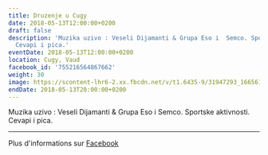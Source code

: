 ```yaml
---
title: Druzenje u Cugy
date: 2018-05-13T12:00:00+0200
draft: false
description: 'Muzika uzivo : Veseli Dijamanti & Grupa Eso i  Semco. Sportske aktivnosti.
  Cevapi i pica.'
eventDate: 2018-05-13T12:00:00+0200
location: Cugy, Vaud
facebook_id: '755216564867662'
weight: 30
image: https://scontent-lhr6-2.xx.fbcdn.net/v/t1.6435-9/31947293_1665614486867697_1159691004425535488_n.jpg?_nc_cat=104&ccb=1-7&_nc_sid=9e60e4&_nc_ohc=nc4J63v5orEQ7kNvwGZpocT&_nc_oc=AdkEg0vKDJEJHXQZC13xnjVqVN1wMF1e6RCXNNu44YyWp9OvwHbPC5lhl4dmSZBW0AA&_nc_zt=23&_nc_ht=scontent-lhr6-2.xx&edm=ABTKTjYEAAAA&_nc_gid=gQQ84UjeM_V27VDlhffrBw&oh=00_AfSmjs0-EhAu01X3DJMk0ad8QCj_vLU0gsskUNMOR2D2UA&oe=68B26D1A
endDate: 2018-05-13T20:00:00+0200
---
```


Muzika uzivo : Veseli Dijamanti & Grupa Eso i  Semco. Sportske aktivnosti. Cevapi i pica.

---

Plus d'informations sur [Facebook](https://facebook.com/events/755216564867662)